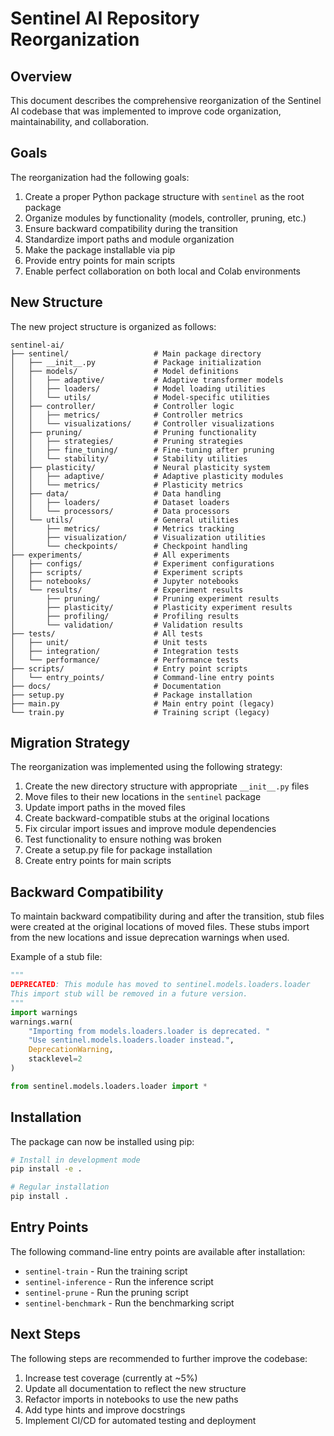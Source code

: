 # Sentinel AI Repository Reorganization

## Overview

This document describes the comprehensive reorganization of the Sentinel AI codebase that was implemented to improve code organization, maintainability, and collaboration.

## Goals

The reorganization had the following goals:

1. Create a proper Python package structure with `sentinel` as the root package
2. Organize modules by functionality (models, controller, pruning, etc.)
3. Ensure backward compatibility during the transition
4. Standardize import paths and module organization
5. Make the package installable via pip
6. Provide entry points for main scripts
7. Enable perfect collaboration on both local and Colab environments

## New Structure

The new project structure is organized as follows:

```
sentinel-ai/
├── sentinel/                   # Main package directory
│   ├── __init__.py             # Package initialization
│   ├── models/                 # Model definitions
│   │   ├── adaptive/           # Adaptive transformer models
│   │   ├── loaders/            # Model loading utilities
│   │   └── utils/              # Model-specific utilities
│   ├── controller/             # Controller logic
│   │   ├── metrics/            # Controller metrics
│   │   └── visualizations/     # Controller visualizations
│   ├── pruning/                # Pruning functionality
│   │   ├── strategies/         # Pruning strategies
│   │   ├── fine_tuning/        # Fine-tuning after pruning
│   │   └── stability/          # Stability utilities
│   ├── plasticity/             # Neural plasticity system
│   │   ├── adaptive/           # Adaptive plasticity modules
│   │   └── metrics/            # Plasticity metrics
│   ├── data/                   # Data handling
│   │   ├── loaders/            # Dataset loaders
│   │   └── processors/         # Data processors
│   └── utils/                  # General utilities
│       ├── metrics/            # Metrics tracking
│       ├── visualization/      # Visualization utilities
│       └── checkpoints/        # Checkpoint handling
├── experiments/                # All experiments
│   ├── configs/                # Experiment configurations
│   ├── scripts/                # Experiment scripts
│   ├── notebooks/              # Jupyter notebooks
│   └── results/                # Experiment results
│       ├── pruning/            # Pruning experiment results
│       ├── plasticity/         # Plasticity experiment results
│       ├── profiling/          # Profiling results
│       └── validation/         # Validation results
├── tests/                      # All tests
│   ├── unit/                   # Unit tests
│   ├── integration/            # Integration tests
│   └── performance/            # Performance tests
├── scripts/                    # Entry point scripts
│   └── entry_points/           # Command-line entry points
├── docs/                       # Documentation
├── setup.py                    # Package installation
├── main.py                     # Main entry point (legacy)
└── train.py                    # Training script (legacy)
```

## Migration Strategy

The reorganization was implemented using the following strategy:

1. Create the new directory structure with appropriate `__init__.py` files
2. Move files to their new locations in the `sentinel` package
3. Update import paths in the moved files
4. Create backward-compatible stubs at the original locations
5. Fix circular import issues and improve module dependencies
6. Test functionality to ensure nothing was broken
7. Create a setup.py file for package installation
8. Create entry points for main scripts

## Backward Compatibility

To maintain backward compatibility during and after the transition, stub files were created at the original locations of moved files. These stubs import from the new locations and issue deprecation warnings when used.

Example of a stub file:

```python
"""
DEPRECATED: This module has moved to sentinel.models.loaders.loader
This import stub will be removed in a future version.
"""
import warnings
warnings.warn(
    "Importing from models.loaders.loader is deprecated. "
    "Use sentinel.models.loaders.loader instead.",
    DeprecationWarning, 
    stacklevel=2
)

from sentinel.models.loaders.loader import *
```

## Installation

The package can now be installed using pip:

```bash
# Install in development mode
pip install -e .

# Regular installation
pip install .
```

## Entry Points

The following command-line entry points are available after installation:

- `sentinel-train` - Run the training script
- `sentinel-inference` - Run the inference script
- `sentinel-prune` - Run the pruning script
- `sentinel-benchmark` - Run the benchmarking script

## Next Steps

The following steps are recommended to further improve the codebase:

1. Increase test coverage (currently at ~5%)
2. Update all documentation to reflect the new structure
3. Refactor imports in notebooks to use the new paths
4. Add type hints and improve docstrings
5. Implement CI/CD for automated testing and deployment